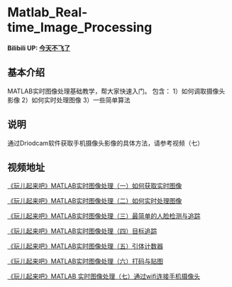 # Matlab_Real-time_Image_Processing


**Bilibili UP: [今天不飞了](https://space.bilibili.com/330337755)**


## 基本介绍
MATLAB实时图像处理基础教学，帮大家快速入门。
包含： 
1）如何调取摄像头影像
2）如何实时处理图像
3）一些简单算法

## 说明
通过Driodcam软件获取手机摄像头影像的具体方法，请参考视频（七）

## 视频地址
[《玩儿起来吧》MATLAB实时图像处理（一）如何获取实时图像](https://www.bilibili.com/video/BV1FY411w7fs)

[《玩儿起来吧》MATLAB实时图像处理（二）如何实时处理图像](https://www.bilibili.com/video/BV1cr4y1b7zn/?share_source=copy_web)

[《玩儿起来吧》MATLAB实时图像处理（三）最简单的人脸检测与追踪](https://www.bilibili.com/video/BV1DU4y1m7cF/?share_source=copy_web)

[《玩儿起来吧》MATLAB实时图像处理（四）目标追踪](https://www.bilibili.com/video/BV1JT4y1B7bj/?share_source=copy_web)

[《玩儿起来吧》MATLAB实时图像处理（五）引体计数器](https://www.bilibili.com/video/BV1iT411V7my/?share_source=copy_web)

[《玩儿起来吧》MATLAB实时图像处理（六）打码与贴图]( https://www.bilibili.com/video/BV1t3411g7S6/?share_source=copy_web)

[《玩儿起来吧》MATLAB 实时图像处理（七）通过wifi连接手机摄像头](https://www.bilibili.com/video/BV15F411c71G/?share_source=copy_web)

